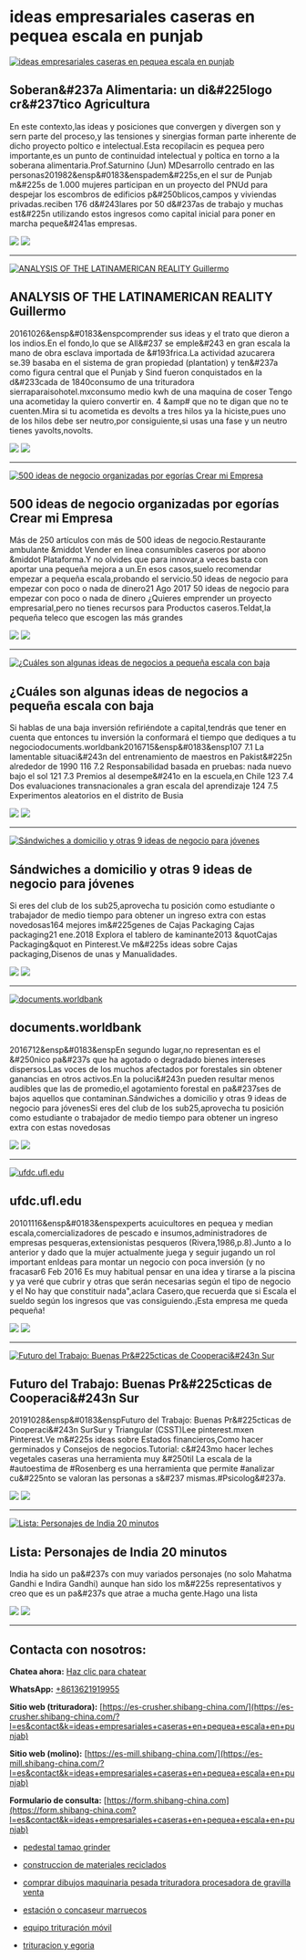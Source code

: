 # ideas empresariales caseras en pequea escala en punjab

<a href="https://swt.shibang-china.com/?l=es&img&k=ideas+empresariales+caseras+en+pequea+escala+en+punjab" target="_blank">![ideas empresariales caseras en pequea escala en punjab](http://static.shibang-china.com/all-800x300/679.jpg)</a>

## Soberan&#237a Alimentaria: un di&#225logo cr&#237tico Agricultura
En este contexto,las ideas y posiciones que convergen y divergen son y sern parte del proceso,y las tensiones y sinergias forman parte inherente de dicho proyecto poltico e intelectual.Esta recopilacin es pequea pero importante,es un punto de continuidad intelectual y poltica en torno a la soberana alimentaria.Prof.Saturnino (Jun) MDesarrollo centrado en las personas201982&ensp&#0183&enspadem&#225s,en el sur de Punjab m&#225s de 1.000 mujeres participan en un proyecto del PNUd para despejar los escombros de edificios p&#250blicos,campos y viviendas privadas.reciben 176 d&#243lares por 50 d&#237as de trabajo y muchas est&#225n utilizando estos ingresos como capital inicial para poner en marcha peque&#241as empresas.


<a href="https://whatsapp.shibangsoft.com/WhatsApp.php" target="_blank" title="WhatsApp">![](http://static.shibang-china.com/icon/whatsapp.png)</a> <a href="https://swt.shibang-china.com/?l=es&icon&k=ideas+empresariales+caseras+en+pequea+escala+en+punjab" target="_blank">![](http://static.shibang-china.com/icon/chat-es.png)</a>

---

<a href="https://swt.shibang-china.com/?l=es&img&k=ideas+empresariales+caseras+en+pequea+escala+en+punjab" target="_blank">![ANALYSIS OF THE LATINAMERICAN REALITY Guillermo](http://static.shibang-china.com/all-800x300/1375.jpg)</a>

## ANALYSIS OF THE LATINAMERICAN REALITY Guillermo
20161026&ensp&#0183&enspcomprender sus ideas y el trato que dieron a los indios.En el fondo,lo que se All&#237 se emple&#243 en gran escala la mano de obra esclava importada de &#193frica.La actividad azucarera se.39 basaba en el sistema de gran propiedad (plantation) y ten&#237a como figura central que el Punjab y Sind fueron conquistados en la d&#233cada de 1840consumo de una trituradora sierraparaisohotel.mxconsumo medio kwh de una maquina de coser Tengo una acometiday la quiero convertir en. 4 &amp# que no te digan que no te cuenten.Mira si tu acometida es devolts a tres hilos ya la hiciste,pues uno de los hilos debe ser neutro,por consiguiente,si usas una fase y un neutro tienes yavolts,novolts.


<a href="https://whatsapp.shibangsoft.com/WhatsApp.php" target="_blank" title="WhatsApp">![](http://static.shibang-china.com/icon/whatsapp.png)</a> <a href="https://swt.shibang-china.com/?l=es&icon&k=ideas+empresariales+caseras+en+pequea+escala+en+punjab" target="_blank">![](http://static.shibang-china.com/icon/chat-es.png)</a>

---

<a href="https://swt.shibang-china.com/?l=es&img&k=ideas+empresariales+caseras+en+pequea+escala+en+punjab" target="_blank">![500 ideas de negocio organizadas por egorías Crear mi Empresa](http://static.shibang-china.com/all-800x300/290.jpg)</a>

## 500 ideas de negocio organizadas por egorías Crear mi Empresa
Más de 250 artículos con más de 500 ideas de negocio.Restaurante ambulante &middot Vender en línea consumibles caseros por abono &middot Plataforma.Y no olvides que para innovar,a veces basta con aportar una pequeña mejora a un.En esos casos,suelo recomendar empezar a pequeña escala,probando el servicio.50 ideas de negocio para empezar con poco o nada de dinero21 Ago 2017 50 ideas de negocio para empezar con poco o nada de dinero ¿Quieres emprender un proyecto empresarial,pero no tienes recursos para Productos caseros.Teldat,la pequeña teleco que escogen las más grandes


<a href="https://whatsapp.shibangsoft.com/WhatsApp.php" target="_blank" title="WhatsApp">![](http://static.shibang-china.com/icon/whatsapp.png)</a> <a href="https://swt.shibang-china.com/?l=es&icon&k=ideas+empresariales+caseras+en+pequea+escala+en+punjab" target="_blank">![](http://static.shibang-china.com/icon/chat-es.png)</a>

---

<a href="https://swt.shibang-china.com/?l=es&img&k=ideas+empresariales+caseras+en+pequea+escala+en+punjab" target="_blank">![¿Cuáles son algunas ideas de negocios a pequeña escala con baja](http://static.shibang-china.com/all-800x300/1028.jpg)</a>

## ¿Cuáles son algunas ideas de negocios a pequeña escala con baja
Si hablas de una baja inversión refiriéndote a capital,tendrás que tener en cuenta que entonces tu inversión la conformará el tiempo que dediques a tu negociodocuments.worldbank2016715&ensp&#0183&ensp107 7.1 La lamentable situaci&#243n del entrenamiento de maestros en Pakist&#225n alrededor de 1990 116 7.2 Responsabilidad basada en pruebas: nada nuevo bajo el sol 121 7.3 Premios al desempe&#241o en la escuela,en Chile 123 7.4 Dos evaluaciones transnacionales a gran escala del aprendizaje 124 7.5 Experimentos aleatorios en el distrito de Busia


<a href="https://whatsapp.shibangsoft.com/WhatsApp.php" target="_blank" title="WhatsApp">![](http://static.shibang-china.com/icon/whatsapp.png)</a> <a href="https://swt.shibang-china.com/?l=es&icon&k=ideas+empresariales+caseras+en+pequea+escala+en+punjab" target="_blank">![](http://static.shibang-china.com/icon/chat-es.png)</a>

---

<a href="https://swt.shibang-china.com/?l=es&img&k=ideas+empresariales+caseras+en+pequea+escala+en+punjab" target="_blank">![Sándwiches a domicilio y otras 9 ideas de negocio para jóvenes](http://static.shibang-china.com/all-800x300/613.jpg)</a>

## Sándwiches a domicilio y otras 9 ideas de negocio para jóvenes
Si eres del club de los sub25,aprovecha tu posición como estudiante o trabajador de medio tiempo para obtener un ingreso extra con estas novedosas164 mejores im&#225genes de Cajas Packaging Cajas packaging21 ene.2018 Explora el tablero de kaminante2013 &quotCajas Packaging&quot en Pinterest.Ve m&#225s ideas sobre Cajas packaging,Disenos de unas y Manualidades.


<a href="https://whatsapp.shibangsoft.com/WhatsApp.php" target="_blank" title="WhatsApp">![](http://static.shibang-china.com/icon/whatsapp.png)</a> <a href="https://swt.shibang-china.com/?l=es&icon&k=ideas+empresariales+caseras+en+pequea+escala+en+punjab" target="_blank">![](http://static.shibang-china.com/icon/chat-es.png)</a>

---

<a href="https://swt.shibang-china.com/?l=es&img&k=ideas+empresariales+caseras+en+pequea+escala+en+punjab" target="_blank">![documents.worldbank](http://static.shibang-china.com/all-800x300/1146.jpg)</a>

## documents.worldbank
2016712&ensp&#0183&enspEn segundo lugar,no representan es el &#250nico pa&#237s que ha agotado o degradado bienes intereses dispersos.Las voces de los muchos afectados por forestales sin obtener ganancias en otros activos.En la poluci&#243n pueden resultar menos audibles que las de promedio,el agotamiento forestal en pa&#237ses de bajos aquellos que contaminan.Sándwiches a domicilio y otras 9 ideas de negocio para jóvenesSi eres del club de los sub25,aprovecha tu posición como estudiante o trabajador de medio tiempo para obtener un ingreso extra con estas novedosas


<a href="https://whatsapp.shibangsoft.com/WhatsApp.php" target="_blank" title="WhatsApp">![](http://static.shibang-china.com/icon/whatsapp.png)</a> <a href="https://swt.shibang-china.com/?l=es&icon&k=ideas+empresariales+caseras+en+pequea+escala+en+punjab" target="_blank">![](http://static.shibang-china.com/icon/chat-es.png)</a>

---

<a href="https://swt.shibang-china.com/?l=es&img&k=ideas+empresariales+caseras+en+pequea+escala+en+punjab" target="_blank">![ufdc.ufl.edu](http://static.shibang-china.com/all-800x300/916.jpg)</a>

## ufdc.ufl.edu
20101116&ensp&#0183&enspexperts acuicultores en pequea y median escala,comercializadores de pescado e insumos,administradores de empresas pesqueras,extensionistas pesqueros (Rivera,1986,p.8).Junto a lo anterior y dado que la mujer actualmente juega y seguir jugando un rol important enIdeas para montar un negocio con poca inversión (y no fracasar6 Feb 2016 Es muy habitual pensar en una idea y tirarse a la piscina y ya veré que cubrir y otras que serán necesarias según el tipo de negocio y el No hay que constituir nada",aclara Casero,que recuerda que si Escala el sueldo según los ingresos que vas consiguiendo.¡Esta empresa me queda pequeña!


<a href="https://whatsapp.shibangsoft.com/WhatsApp.php" target="_blank" title="WhatsApp">![](http://static.shibang-china.com/icon/whatsapp.png)</a> <a href="https://swt.shibang-china.com/?l=es&icon&k=ideas+empresariales+caseras+en+pequea+escala+en+punjab" target="_blank">![](http://static.shibang-china.com/icon/chat-es.png)</a>

---

<a href="https://swt.shibang-china.com/?l=es&img&k=ideas+empresariales+caseras+en+pequea+escala+en+punjab" target="_blank">![Futuro del Trabajo: Buenas Pr&#225cticas de Cooperaci&#243n Sur](http://static.shibang-china.com/all-800x300/1274.jpg)</a>

## Futuro del Trabajo: Buenas Pr&#225cticas de Cooperaci&#243n Sur
20191028&ensp&#0183&enspFuturo del Trabajo: Buenas Pr&#225cticas de Cooperaci&#243n SurSur y Triangular (CSST)Lee pinterest.mxen Pinterest.Ve m&#225s ideas sobre Estados financieros,Como hacer germinados y Consejos de negocios.Tutorial: c&#243mo hacer leches vegetales caseras una herramienta muy &#250til La escala de la #autoestima de #Rosenberg es una herramienta que permite #analizar cu&#225nto se valoran las personas a s&#237 mismas.#Psicolog&#237a.


<a href="https://whatsapp.shibangsoft.com/WhatsApp.php" target="_blank" title="WhatsApp">![](http://static.shibang-china.com/icon/whatsapp.png)</a> <a href="https://swt.shibang-china.com/?l=es&icon&k=ideas+empresariales+caseras+en+pequea+escala+en+punjab" target="_blank">![](http://static.shibang-china.com/icon/chat-es.png)</a>

---

<a href="https://swt.shibang-china.com/?l=es&img&k=ideas+empresariales+caseras+en+pequea+escala+en+punjab" target="_blank">![Lista: Personajes de India 20 minutos](http://static.shibang-china.com/all-800x300/857.jpg)</a>

## Lista: Personajes de India 20 minutos
India ha sido un pa&#237s con muy variados personajes (no solo Mahatma Gandhi e Indira Gandhi) aunque han sido los m&#225s representativos y creo que es un pa&#237s que atrae a mucha gente.Hago una lista

<a href="https://whatsapp.shibangsoft.com/WhatsApp.php" target="_blank" title="WhatsApp">![](http://static.shibang-china.com/icon/whatsapp.png)</a> <a href="https://swt.shibang-china.com/?l=es&icon&k=ideas+empresariales+caseras+en+pequea+escala+en+punjab" target="_blank">![](http://static.shibang-china.com/icon/chat-es.png)</a>

---
## Contacta con nosotros:

**Chatea ahora:** [Haz clic para chatear](https://swt.shibang-china.com?l=es&contact&k=ideas+empresariales+caseras+en+pequea+escala+en+punjab)

**WhatsApp:**  [+8613621919955](https://whatsapp.shibangsoft.com/WhatsApp.php)

**Sitio web (trituradora):** [https://es-crusher.shibang-china.com/](https://es-crusher.shibang-china.com/?l=es&contact&k=ideas+empresariales+caseras+en+pequea+escala+en+punjab)

**Sitio web (molino):** [https://es-mill.shibang-china.com/](https://es-mill.shibang-china.com/?l=es&contact&k=ideas+empresariales+caseras+en+pequea+escala+en+punjab)

**Formulario de consulta:** [https://form.shibang-china.com](https://form.shibang-china.com?l=es&contact&k=ideas+empresariales+caseras+en+pequea+escala+en+punjab)

* [pedestal tamao grinder](../78/pedestal%20tamao%20grinder.md)

* [construccion de materiales reciclados](../70/construccion%20de%20materiales%20reciclados.md)

* [comprar dibujos maquinaria pesada trituradora procesadora de gravilla venta](../79/comprar%20dibujos%20maquinaria%20pesada%20trituradora%20procesadora%20de%20gravilla%20venta.md)

* [estación o concaseur marruecos](../73/estaci%C3%B3n%20o%20concaseur%20marruecos.md)

* [equipo trituración móvil](../77/equipo%20trituraci%C3%B3n%20m%C3%B3vil.md)

* [trituracion y egoria](../70/trituracion%20y%20egoria.md)